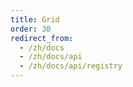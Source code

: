```yaml
---
title: Grid
order: 30
redirect_from:
  - /zh/docs
  - /zh/docs/api
  - /zh/docs/api/registry
---
```

